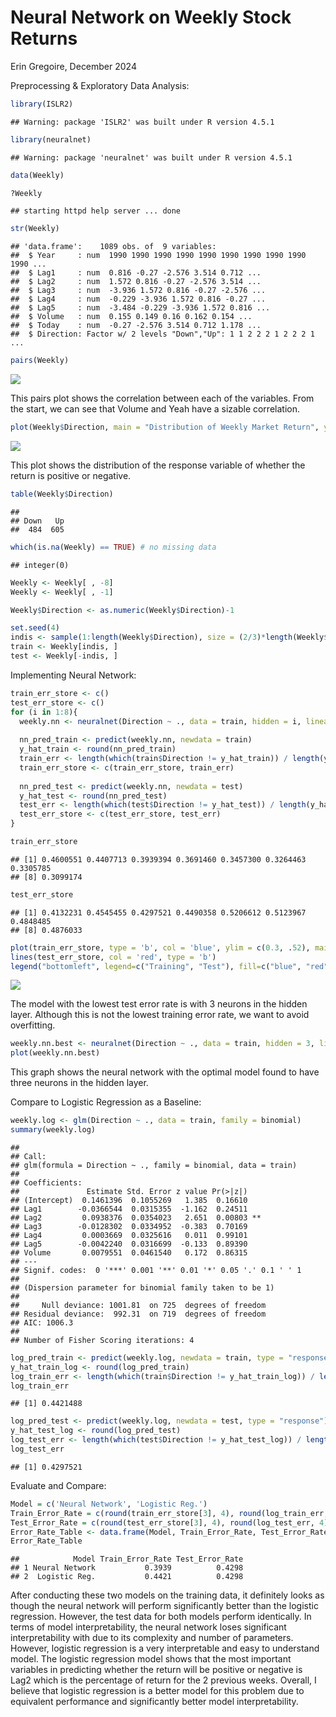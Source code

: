 Neural Network on Weekly Stock Returns
================
Erin Gregoire,
December 2024

Preprocessing & Exploratory Data Analysis:

``` r
library(ISLR2)
```

    ## Warning: package 'ISLR2' was built under R version 4.5.1

``` r
library(neuralnet)
```

    ## Warning: package 'neuralnet' was built under R version 4.5.1

``` r
data(Weekly)

?Weekly
```

    ## starting httpd help server ... done

``` r
str(Weekly)
```

    ## 'data.frame':    1089 obs. of  9 variables:
    ##  $ Year     : num  1990 1990 1990 1990 1990 1990 1990 1990 1990 1990 ...
    ##  $ Lag1     : num  0.816 -0.27 -2.576 3.514 0.712 ...
    ##  $ Lag2     : num  1.572 0.816 -0.27 -2.576 3.514 ...
    ##  $ Lag3     : num  -3.936 1.572 0.816 -0.27 -2.576 ...
    ##  $ Lag4     : num  -0.229 -3.936 1.572 0.816 -0.27 ...
    ##  $ Lag5     : num  -3.484 -0.229 -3.936 1.572 0.816 ...
    ##  $ Volume   : num  0.155 0.149 0.16 0.162 0.154 ...
    ##  $ Today    : num  -0.27 -2.576 3.514 0.712 1.178 ...
    ##  $ Direction: Factor w/ 2 levels "Down","Up": 1 1 2 2 2 1 2 2 2 1 ...

``` r
pairs(Weekly)
```

![](Graphs&Images/Neural-Network-on-Weekly-Stock-Returns_files/figure-gfm/unnamed-chunk-1-1.png)<!-- -->

This pairs plot shows the correlation between each of the variables.
From the start, we can see that Volume and Yeah have a sizable
correlation.

``` r
plot(Weekly$Direction, main = "Distribution of Weekly Market Return", ylab = "number of returns", xlab = "Down = Negative Return, Up = Positive Return")
```

![](Graphs&Images/Neural-Network-on-Weekly-Stock-Returns_files/figure-gfm/unnamed-chunk-2-1.png)<!-- -->

This plot shows the distribution of the response variable of whether the
return is positive or negative.

``` r
table(Weekly$Direction)
```

    ## 
    ## Down   Up 
    ##  484  605

``` r
which(is.na(Weekly) == TRUE) # no missing data
```

    ## integer(0)

``` r
Weekly <- Weekly[ , -8]
Weekly <- Weekly[ , -1]

Weekly$Direction <- as.numeric(Weekly$Direction)-1

set.seed(4)
indis <- sample(1:length(Weekly$Direction), size = (2/3)*length(Weekly$Direction), replace = FALSE)
train <- Weekly[indis, ]
test <- Weekly[-indis, ]
```

Implementing Neural Network:

``` r
train_err_store <- c()
test_err_store <- c()
for (i in 1:8){
  weekly.nn <- neuralnet(Direction ~ ., data = train, hidden = i, linear.output = FALSE)
  
  nn_pred_train <- predict(weekly.nn, newdata = train)
  y_hat_train <- round(nn_pred_train)
  train_err <- length(which(train$Direction != y_hat_train)) / length(y_hat_train)
  train_err_store <- c(train_err_store, train_err)
  
  nn_pred_test <- predict(weekly.nn, newdata = test)
  y_hat_test <- round(nn_pred_test)
  test_err <- length(which(test$Direction != y_hat_test)) / length(y_hat_test)
  test_err_store <- c(test_err_store, test_err)
}

train_err_store
```

    ## [1] 0.4600551 0.4407713 0.3939394 0.3691460 0.3457300 0.3264463 0.3305785
    ## [8] 0.3099174

``` r
test_err_store
```

    ## [1] 0.4132231 0.4545455 0.4297521 0.4490358 0.5206612 0.5123967 0.4848485
    ## [8] 0.4876033

``` r
plot(train_err_store, type = 'b', col = 'blue', ylim = c(0.3, .52), main = "Neural Network Error Rates", ylab = "Error Rate", xlab = "Number of Neurons in Single Layer")
lines(test_err_store, col = 'red', type = 'b')
legend("bottomleft", legend=c("Training", "Test"), fill=c("blue", "red"))
```

![](Graphs&Images/Neural-Network-on-Weekly-Stock-Returns_files/figure-gfm/unnamed-chunk-4-1.png)<!-- -->

The model with the lowest test error rate is with 3 neurons in the
hidden layer. Although this is not the lowest training error rate, we
want to avoid overfitting.

``` r
weekly.nn.best <- neuralnet(Direction ~ ., data = train, hidden = 3, linear.output = FALSE)
plot(weekly.nn.best)
```

This graph shows the neural network with the optimal model found to have
three neurons in the hidden layer.

Compare to Logistic Regression as a Baseline:

``` r
weekly.log <- glm(Direction ~ ., data = train, family = binomial)
summary(weekly.log)
```

    ## 
    ## Call:
    ## glm(formula = Direction ~ ., family = binomial, data = train)
    ## 
    ## Coefficients:
    ##               Estimate Std. Error z value Pr(>|z|)   
    ## (Intercept)  0.1461396  0.1055269   1.385  0.16610   
    ## Lag1        -0.0366544  0.0315355  -1.162  0.24511   
    ## Lag2         0.0938376  0.0354023   2.651  0.00803 **
    ## Lag3        -0.0128302  0.0334952  -0.383  0.70169   
    ## Lag4         0.0003669  0.0325616   0.011  0.99101   
    ## Lag5        -0.0042240  0.0316699  -0.133  0.89390   
    ## Volume       0.0079551  0.0461540   0.172  0.86315   
    ## ---
    ## Signif. codes:  0 '***' 0.001 '**' 0.01 '*' 0.05 '.' 0.1 ' ' 1
    ## 
    ## (Dispersion parameter for binomial family taken to be 1)
    ## 
    ##     Null deviance: 1001.81  on 725  degrees of freedom
    ## Residual deviance:  992.31  on 719  degrees of freedom
    ## AIC: 1006.3
    ## 
    ## Number of Fisher Scoring iterations: 4

``` r
log_pred_train <- predict(weekly.log, newdata = train, type = "response")
y_hat_train_log <- round(log_pred_train)
log_train_err <- length(which(train$Direction != y_hat_train_log)) / length(y_hat_train_log)
log_train_err
```

    ## [1] 0.4421488

``` r
log_pred_test <- predict(weekly.log, newdata = test, type = "response")
y_hat_test_log <- round(log_pred_test)
log_test_err <- length(which(test$Direction != y_hat_test_log)) / length(y_hat_test_log)
log_test_err
```

    ## [1] 0.4297521

Evaluate and Compare:

``` r
Model = c('Neural Network', 'Logistic Reg.')
Train_Error_Rate = c(round(train_err_store[3], 4), round(log_train_err, 4))
Test_Error_Rate = c(round(test_err_store[3], 4), round(log_test_err, 4))
Error_Rate_Table <- data.frame(Model, Train_Error_Rate, Test_Error_Rate)
Error_Rate_Table
```

    ##            Model Train_Error_Rate Test_Error_Rate
    ## 1 Neural Network           0.3939          0.4298
    ## 2  Logistic Reg.           0.4421          0.4298

After conducting these two models on the training data, it definitely
looks as though the neural network will perform significantly better
than the logistic regression. However, the test data for both models
perform identically. In terms of model interpretability, the neural
network loses significant interpretability with due to its complexity
and number of parameters. However, logistic regression is a very
interpretable and easy to understand model. The logistic regression
model shows that the most important variables in predicting whether the
return will be positive or negative is Lag2 which is the percentage of
return for the 2 previous weeks. Overall, I believe that logistic
regression is a better model for this problem due to equivalent
performance and significantly better model interpretability.
